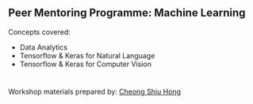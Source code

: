 ## Peer Mentoring Programme: Machine Learning

Concepts covered: 
- Data Analytics
- Tensorflow & Keras for Natural Language
- Tensorflow & Keras for Computer Vision

#
Workshop materials prepared by: [Cheong Shiu Hong](https://www.linkedin.com/in/cheongshiuhong/)
